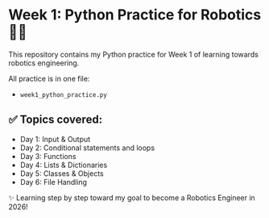 # Week 1: Python Practice for Robotics 🚀🤖

This repository contains my Python practice for Week 1 of learning towards robotics engineering.

All practice is in one file:
- `week1_python_practice.py`

## ✅ Topics covered:
- Day 1: Input & Output
- Day 2: Conditional statements and loops
- Day 3: Functions
- Day 4: Lists & Dictionaries
- Day 5: Classes & Objects
- Day 6: File Handling

✨ Learning step by step toward my goal to become a Robotics Engineer in 2026!

